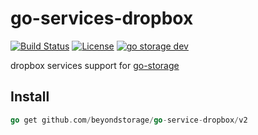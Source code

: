 # go-services-dropbox

[![Build Status](https://github.com/beyondstorage/go-service-dropbox/workflows/Unit%20Test/badge.svg?branch=master)](https://github.com/beyondstorage/go-service-dropbox/actions?query=workflow%3A%22Unit+Test%22)
[![License](https://img.shields.io/badge/license-apache%20v2-blue.svg)](https://github.com/Xuanwo/storage/blob/master/LICENSE)
[![go storage dev](https://img.shields.io/matrix/go-service-dropbox:aos.dev.svg?server_fqdn=chat.aos.dev&label=%23go-service-dropbox%3Aaos.dev&logo=matrix)](https://matrix.to/#/#go-service-dropbox:aos.dev)

dropbox services support for [go-storage](https://github.com/beyondstorage/go-storage)

## Install

```go
go get github.com/beyondstorage/go-service-dropbox/v2
```
